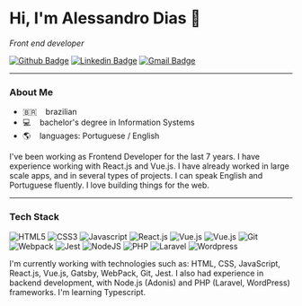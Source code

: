 # Hi, I'm Alessandro Dias 👋
*Front end developer*

[![Github Badge](https://img.shields.io/badge/-Github-000?style=flat&logo=Github&logoColor=white&link=https://github.com/alessandrodias/alessandrodias)](https://github.com/alessandrodias/alessandrodias)
[![Linkedin Badge](https://img.shields.io/badge/-LinkedIn-blue?style=flat&logo=Linkedin&logoColor=white&link=https://www.linkedin.com/in/dias-ale/)](https://www.linkedin.com/in/dias-ale/)
[![Gmail Badge](https://img.shields.io/badge/-Gmail-c14438?style=flat&logo=Gmail&logoColor=white&link=mailto:ale.bruno.dias@gmail.com)](mailto:ale.bruno.dias@gmail.com)

---

### About Me 
- 🇧🇷 &nbsp;&nbsp; brazilian
- 💻 &nbsp;&nbsp; bachelor's degree in Information Systems
- 🌎 &nbsp;&nbsp; languages: Portuguese / English

I've been working as Frontend Developer for the last 7 years. I have experience working with React.js and Vue.js. I have already worked in large scale apps, and in several types of projects. I can speak English and Portuguese fluently. I love building things for the web.

---

### Tech Stack

![HTML5](https://img.shields.io/badge/-HTML5-E34F26?style=flat&logo=html5&logoColor=white)
![CSS3](https://img.shields.io/badge/-CSS3-1572B6?style=flat&logo=css3)
![Javascript](https://img.shields.io/badge/-JavaScript-EDD222?style=flat&logo=javascript&logoColor=white)
![React.js](https://img.shields.io/badge/-ReactJS-51CBF2?style=flat&logo=react&logoColor=white)
![Vue.js](https://img.shields.io/badge/-VueJS-41B883?style=flat&logo=vue.js&logoColor=white)
![Vue.js](https://img.shields.io/badge/-gatsby-362066?style=flat&logo=gatsby)
![Git](https://img.shields.io/badge/-Git-F05032?style=flat&logo=git&logoColor=white)
![Webpack](https://img.shields.io/badge/-Webpack-1C78C0?style=flat&logo=webpack&logoColor=white)
![Jest](https://img.shields.io/badge/-Jest-f00?style=flat&logo=jest&logoColor=white)
![NodeJS](http://img.shields.io/badge/-NodeJS-6EBF20?style=flat&logo=node.js&logoColor=white)
![PHP](https://img.shields.io/badge/-PHP-8993BE?style=flat&logo=php&logoColor=white)
![Laravel](https://img.shields.io/badge/-Laravel-FB503B?style=flat&logo=laravel&logoColor=black)
![Wordpress](https://img.shields.io/badge/-Wordpress-21759B?style=flat&logo=wordpress&logoColor=white)

I'm currently working with technologies such as: HTML, CSS, JavaScript, React.js, Vue.js, Gatsby, WebPack, Git, Jest. I also had experience in backend development, with Node.js (Adonis) and PHP (Laravel, WordPress) frameworks. I'm learning Typescript.
